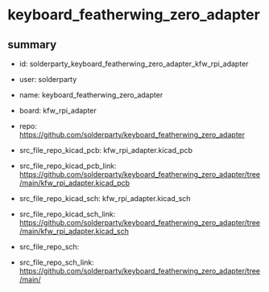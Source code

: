 # keyboard_featherwing_zero_adapter
 
## summary 
* id: solderparty_keyboard_featherwing_zero_adapter_kfw_rpi_adapter
* user: solderparty
* name: keyboard_featherwing_zero_adapter
* board: kfw_rpi_adapter
* repo: https://github.com/solderparty/keyboard_featherwing_zero_adapter
* src_file_repo_kicad_pcb: kfw_rpi_adapter.kicad_pcb
* src_file_repo_kicad_pcb_link: https://github.com/solderparty/keyboard_featherwing_zero_adapter/tree/main/kfw_rpi_adapter.kicad_pcb
* src_file_repo_kicad_sch: kfw_rpi_adapter.kicad_sch
* src_file_repo_kicad_sch_link: https://github.com/solderparty/keyboard_featherwing_zero_adapter/tree/main/kfw_rpi_adapter.kicad_sch

* src_file_repo_sch: 
* src_file_repo_sch_link: https://github.com/solderparty/keyboard_featherwing_zero_adapter/tree/main/






